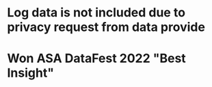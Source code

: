 # Log data is not included due to privacy request from data provide

# Won ASA DataFest 2022 "Best Insight"
